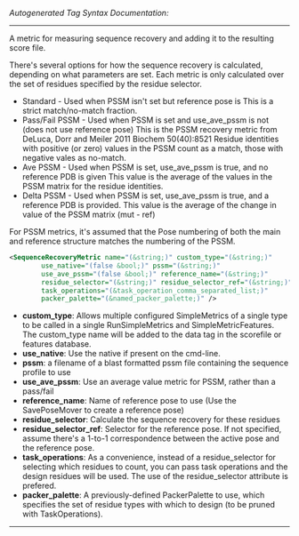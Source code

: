 <!-- THIS IS AN AUTOGENERATED FILE: Don't edit it directly, instead change the schema definition in the code itself. -->

_Autogenerated Tag Syntax Documentation:_

---
A metric for measuring sequence recovery and adding it to the resulting score file.

There's several options for how the sequence recovery is calculated, depending on what parameters are set.
Each metric is only calculated over the set of residues specified by the residue selector.

* Standard - Used when PSSM isn't set but reference pose is
     This is a strict match/no-match fraction.
* Pass/Fail PSSM - Used when PSSM is set and use_ave_pssm is not (does not use reference pose)
     This is the PSSM recovery metric from DeLuca, Dorr and Meiler 2011 Biochem 50(40):8521
     Residue identities with positive (or zero) values in the PSSM count as a match, those with negative vales as no-match.
* Ave PSSM - Used when PSSM is set, use_ave_pssm is true, and no reference PDB is given
     This value is the average of the values in the PSSM matrix for the residue identities.
* Delta PSSM - Used when PSSM is set, use_ave_pssm is true, and a reference PDB is provided.
     This value is the average of the change in value of the PSSM matrix (mut - ref)

For PSSM metrics, it's assumed that the Pose numbering of both the main and reference structure matches the numbering of the PSSM.

```xml
<SequenceRecoveryMetric name="(&string;)" custom_type="(&string;)"
        use_native="(false &bool;)" pssm="(&string;)"
        use_ave_pssm="(false &bool;)" reference_name="(&string;)"
        residue_selector="(&string;)" residue_selector_ref="(&string;)"
        task_operations="(&task_operation_comma_separated_list;)"
        packer_palette="(&named_packer_palette;)" />
```

-   **custom_type**: Allows multiple configured SimpleMetrics of a single type to be called in a single RunSimpleMetrics and SimpleMetricFeatures. 
 The custom_type name will be added to the data tag in the scorefile or features database.
-   **use_native**: Use the native if present on the cmd-line.
-   **pssm**: a filename of a blast formatted pssm file containing the sequence profile to use
-   **use_ave_pssm**: Use an average value metric for PSSM, rather than a pass/fail
-   **reference_name**: Name of reference pose to use (Use the SavePoseMover to create a reference pose)
-   **residue_selector**: Calculate the sequence recovery for these residues
-   **residue_selector_ref**: Selector for the reference pose. If not specified, assume there's a 1-to-1 correspondence between the active pose and the reference pose.
-   **task_operations**: As a convenience, instead of a residue_selector for selecting which residues to count, you can pass task operations and the design residues will be used. The use of the residue_selector attribute is prefered.
-   **packer_palette**: A previously-defined PackerPalette to use, which specifies the set of residue types with which to design (to be pruned with TaskOperations).

---
